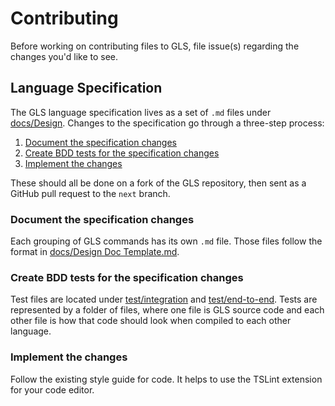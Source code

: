 # Contributing

Before working on contributing files to GLS, file issue(s) regarding the changes you'd like to see.

## Language Specification

The GLS language specification lives as a set of `.md` files under [docs/Design](https://github.com/HighSchoolHacking/GLS/tree/master/docs/Design).
Changes to the specification go through a three-step process:
1. [Document the specification changes](#document-the-specification-changes)
2. [Create BDD tests for the specification changes](#create-bdd-tests-for-the-specification-changes)
3. [Implement the changes](#implement-the-changes)

These should all be done on a fork of the GLS repository, then sent as a GitHub pull request to the `next` branch.

### Document the specification changes

Each grouping of GLS commands has its own `.md` file.
Those files follow the format in [docs/Design Doc Template.md](https://github.com/HighSchoolHacking/GLS/blob/master/docs/Design/Design%20Doc%20Template.md).

### Create BDD tests for the specification changes

Test files are located under [test/integration](https://github.com/HighSchoolHacking/GLS/tree/master/test/integration) and [test/end-to-end](https://github.com/HighSchoolHacking/GLS/tree/master/test/end-to-end).
Tests are represented by a folder of files, where one file is GLS source code and each other file is how that code should look when compiled to each other language.

### Implement the changes

Follow the existing style guide for code.
It helps to use the TSLint extension for your code editor.
